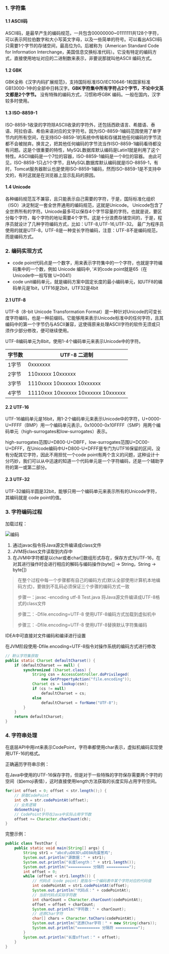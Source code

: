 ### 1. 字符集

#### 1.1 ASCII码

ASCII码，是最早产生的编码规范，一共包含00000000~01111111共128个字符，可以表示阿拉伯数字和大小写英文字母，以及一些简单的符号。可以看出ASCII码只需要1个字节的存储空间，最高位为0。后被称为（American Standard Code for Information Interchange，美国信息交换标准代码）。它没有特定的编码方式，直接使用地址对应的二进制数来表示，非要说那就叫他ASCII 编码方式。

#### 1.2 GBK

GBK全称《汉字内码扩展规范》，支持国际标准ISO/IEC10646-1和国家标准GB13000-1中的全部中日韩汉字。**GBK字符集中所有字符占2个字节，不论中文英文都是2个字节。** 没有特殊的编码方式，习惯称呼GBK 编码。一般在国内，汉字较多时使用。

#### 1.3 ISO-8859-1

ISO-8859-1收录的字符除ASCII收录的字符外，还包括西欧语言、希腊语、泰语、阿拉伯语、希伯来语对应的文字符号。因为ISO-8859-1编码范围使用了单字节内的所有空间，在支持ISO-8859-1的系统中传输和存储其他任何编码的字节流都不会被抛弃。换言之，把其他任何编码的字节流当作ISO-8859-1编码看待都没有问题。这是个很重要的特性，MySQL数据库默认编码是Latin1就是利用了这个特性。ASCII编码是一个7位的容器，ISO-8859-1编码是一个8位的容器。
由此可见，ISO-8859-1只占1个字节，且MySQL数据库默认编码就是ISO-8859-1，有时，Tomcat服务器默认也是使用ISO-8859-1编码，然而ISO-8859-1是不支持中文的，有时这就是在浏览器上显示乱码的原因。

#### 1.4 Unicode

各种编码规范互不兼容，且只能表示自己需要的字符，于是，国际标准化组织（ISO）决定制定一套全世界通用的编码规范，这就是Unicode。
Unicode包含了全世界所有的字符。Unicode最多可以保存4个字节容量的字符。也就是说，要区分每个字符，每个字符的地址需要4个字节。这是十分浪费存储空间的，于是，程序员就设计了几种字符编码方式，比如：UTF-8,UTF-16,UTF-32。
最广为程序员使用的就是UTF-8，UTF-8是一种变长字符编码，注意：UTF-8不是编码规范，而是编码方式。

### 2. 编码实现方式

- code point代码点是一个数字，用来表示字符集中的一个字符，也就是字符编码集中的一个数，例如 Unicode 编码中, 'A'的code point就是65（在Unicode中一般写做 U+0041）
- code unit编码单元，就是编码方案中固定长度的最小编码单元，如UTF8的编码单元是1bit，UTF16是2bit，UTF32是4bit

#### 2.1 UTF-8

UTF-8（8-bit Unicode Transformation  Format）是一种针对Unicode的可变长度字符编码，也是一种前缀码。它能够用来表示Unicode标准中的任何字符，且其编码中的第一个字节仍与ASCII兼容，这使得原来处理ASCII字符的软件无须或只须作少部分修改，便可继续使用。

UTF-8编码单元为8bit，使用1-4个编码单元来表示Unicode中的字符。

| 字节数 | UTF-8 二进制                        |
| ------ | ----------------------------------- |
| 1字节  | 0xxxxxxx                            |
| 2字节  | 110xxxxx 10xxxxxx                   |
| 3字节  | 1110xxxx 10xxxxxx 10xxxxxx          |
| 4字节  | 11110xxx 10xxxxxx 10xxxxxx 10xxxxxx |

#### 2.2 UTF-16

UTF-16编码单元是16bit，用1-2个编码单元来表示Unicode中的字符，U+0000-U+FFFF（BMP）用一个编码单元表示，0x10000-0x10FFFF（SMP）用两个编码单元（high-surrogates和low-surrogates）表示。

high-surrogates范围U+D800-U+DBFF，low-surrogates范围U+DC00-U+DFFF，在Unicode编码中U+D800-U+DFFF是专门为UTF16保留的区间，没有分配其它字符，因此不用担忧一个code point有两个含义的问题，这种设计十分巧妙，我们可以从中迅速的知道一个代码单元是一个字符编码，还是一个辅助字符的第一或第二部分。

#### 2.3 UTF-32

UTF-32编码半圆是32bit，能够只用一个编码单元来表示所有的Unicode字符，其编码就是 code point的值。

### 3. 字符编码过程

加载过程：

![编码](D:\notes\java-notes\资源\编码.webp)

1. 通过javac指令将Java源文件编译成class文件
2. JVM将class文件读取到内存中
3. 在JVM中字符都是以char或者char[]数组形式存在，保存方式为UTF-16，在对其进行操作时会进行相应的解码与编码操作(byte[] -> String，String -> byte[])

> 在整个过程中每一个步骤都有自己的编码方式(默认全部使用计算机本地编码方式)，要做到不乱码必须保证三个步骤的编码方式一致
>
> 步骤一：javac -encoding utf-8 Test.java 将Java源文件编译成UTF-8格式的class文件
>
> 步骤二：-Dfile.encoding=UTF-8 使用UTF-8编码方式加载到虚拟机中
>
> 步骤三：-Dfile.encoding=UTF-8 使用UTF-8替换默认字符集编码

IDEA中可直接对文件编码和编译进行设置

在JVM阶段使用-Dfile.encoding=UTF-8指令对操作系统的编码方式进行修改

```java
// 默认字符集获取
public static Charset defaultCharset() {
    if (defaultCharset == null) {
        synchronized (Charset.class) {
            String csn = AccessController.doPrivileged(
                new GetPropertyAction("file.encoding"));
            Charset cs = lookup(csn);
            if (cs != null)
                defaultCharset = cs;
            else
                defaultCharset = forName("UTF-8");
        }
    }
    return defaultCharset;
}
```

### 4. 字符串处理

在底层API中用int来表示CodePoint，字符串都使用char表示，虚拟机编码实现使用UTF-16的格式。

正确遍历字符串示例：

在Java中使用的UTF-16保存字符，但是对于一些特殊的字符保存需要两个字符的空间（如emoji表情），这时直接使用length方法获取的长度实际占用字符空间。

```java
for(int offset = 0; offset < str.length();) {
    // 获取CodePoint
    int ch = str.codePointAt(offset);
    // 业务逻辑
    doSomething();
    // CodePoint字符在Java中实际占用字节数
    offset += Character.charCount(ch);
}
```

完整示例：

```java
public class TestChar {
    public static void main(String[] args) {
        String str1 = "abcd\uD83D\uDE0A肉蛋葱鸡";
        System.out.println("源数据：" + str1);
        System.out.println("长度length：" + str1.length());
        System.out.println("========== 分隔符 ==========");
        int offset = 0;
        while (offset < str1.length()) {
            // 代码点（code point）是指与一个编码表中某个字符对应的代码值
            int codePointAt = str1.codePointAt(offset);
            System.out.println("代码点：" + codePointAt);
            // 当前代码点实际字符数
            int charCount = Character.charCount(codePointAt);
            offset = offset + charCount;
            System.out.println("字符数：" + charCount);
            // 还原Char字符
            char[] chars = Character.toChars(codePointAt);
            System.out.println("还原Char字符：" + new String(chars));
            System.out.println("========== 分隔符 ==========");
        }
        System.out.println("长度offset：" + offset);
    }
}
```



